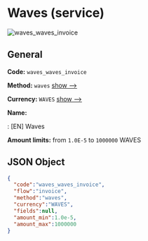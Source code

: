 
# Waves (service) 
![waves_waves_invoice](https://static.openfintech.io/payment_methods/waves_waves_invoice/logo.svg?w=400&c=v0.59.26#w200)  

## General 
 
**Code:** `waves_waves_invoice` 
 
**Method:** `waves` 
 [show -->](/payment-methods/waves/) 
 
**Currency:** `WAVES` [show -->](/currencies/WAVES/) 
 
**Name:** 
 
:	[EN] Waves 
 
**Amount limits:** from `1.0E-5` to `1000000` WAVES 

## JSON Object 

```json
{
  "code":"waves_waves_invoice",
  "flow":"invoice",
  "method":"waves",
  "currency":"WAVES",
  "fields":null,
  "amount_min":1.0e-5,
  "amount_max":1000000
}
```  
